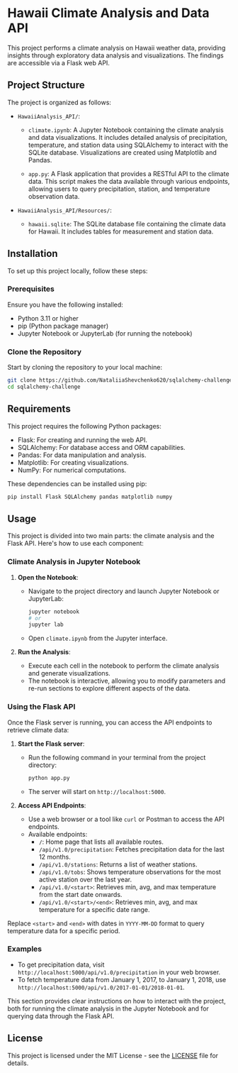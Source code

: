 # Hawaii Climate Analysis and Data API

This project performs a climate analysis on Hawaii weather data, providing insights through exploratory data analysis and visualizations. The findings are accessible via a Flask web API.

## Project Structure

The project is organized as follows:

- `HawaiiAnalysis_API/`: 
  - `climate.ipynb`: A Jupyter Notebook containing the climate analysis and data visualizations. It includes detailed analysis of precipitation, temperature, and station data using SQLAlchemy to interact with the SQLite database. Visualizations are created using Matplotlib and Pandas.

  - `app.py`: A Flask application that provides a RESTful API to the climate data. This script makes the data available through various endpoints, allowing users to query precipitation, station, and temperature observation data.

- `HawaiiAnalysis_API/Resources/`: 
  - `hawaii.sqlite`: The SQLite database file containing the climate data for Hawaii. It includes tables for measurement and station data.


## Installation

To set up this project locally, follow these steps:

### Prerequisites

Ensure you have the following installed:

- Python 3.11 or higher
- pip (Python package manager)
- Jupyter Notebook or JupyterLab (for running the notebook)

### Clone the Repository

Start by cloning the repository to your local machine:

```bash
git clone https://github.com/NataliiaShevchenko620/sqlalchemy-challenge.git
cd sqlalchemy-challenge
```

## Requirements

This project requires the following Python packages:

- Flask: For creating and running the web API.
- SQLAlchemy: For database access and ORM capabilities.
- Pandas: For data manipulation and analysis.
- Matplotlib: For creating visualizations.
- NumPy: For numerical computations.

These dependencies can be installed using pip:

```bash
pip install Flask SQLAlchemy pandas matplotlib numpy
```

## Usage

This project is divided into two main parts: the climate analysis and the Flask API. Here's how to use each component:

### Climate Analysis in Jupyter Notebook

1. **Open the Notebook**:
    - Navigate to the project directory and launch Jupyter Notebook or JupyterLab:
      ```bash
      jupyter notebook
      # or
      jupyter lab
      ```
    - Open `climate.ipynb` from the Jupyter interface.

2. **Run the Analysis**:
    - Execute each cell in the notebook to perform the climate analysis and generate visualizations. 
    - The notebook is interactive, allowing you to modify parameters and re-run sections to explore different aspects of the data.

### Using the Flask API

Once the Flask server is running, you can access the API endpoints to retrieve climate data:

1. **Start the Flask server**:
    - Run the following command in your terminal from the project directory:
      ```bash
      python app.py
      ```
    - The server will start on `http://localhost:5000`.

2. **Access API Endpoints**:
    - Use a web browser or a tool like `curl` or Postman to access the API endpoints.
    - Available endpoints:
        - `/`: Home page that lists all available routes.
        - `/api/v1.0/precipitation`: Fetches precipitation data for the last 12 months.
        - `/api/v1.0/stations`: Returns a list of weather stations.
        - `/api/v1.0/tobs`: Shows temperature observations for the most active station over the last year.
        - `/api/v1.0/<start>`: Retrieves min, avg, and max temperature from the start date onwards.
        - `/api/v1.0/<start>/<end>`: Retrieves min, avg, and max temperature for a specific date range.

Replace `<start>` and `<end>` with dates in `YYYY-MM-DD` format to query temperature data for a specific period.

### Examples

- To get precipitation data, visit `http://localhost:5000/api/v1.0/precipitation` in your web browser.
- To fetch temperature data from January 1, 2017, to January 1, 2018, use `http://localhost:5000/api/v1.0/2017-01-01/2018-01-01`.

This section provides clear instructions on how to interact with the project, both for running the climate analysis in the Jupyter Notebook and for querying data through the Flask API.

## License

This project is licensed under the MIT License - see the [LICENSE](LICENSE) file for details.







